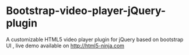 Bootstrap-video-player-jQuery-plugin
====================================

A customizable HTML5 video player plugin for jQuery based on bootstrap UI , live demo available on http://html5-ninja.com
